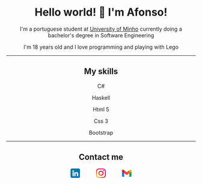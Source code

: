 <div align="center">

# Hello world! 👋 I'm Afonso!

I'm a portuguese student at [University of Minho](https://www.uminho.pt) currently doing a bachelor's degree in Software Engineering

I'm 18 years old and I love programming and playing with Lego

---

## My skills

C#

Haskell

Html 5

Css 3

Bootstrap
  
---

## Contact me

<a href="https://www.linkedin.com/in/afonsopimentasilva/"><img src="img/linkedin.png" width=5%></a>&nbsp;&nbsp;&nbsp;&nbsp;&nbsp;&nbsp;&nbsp;&nbsp;&nbsp;&nbsp;
<a href="https://www.instagram.com/afonsopimenta13/"><img src="img/instagram.png" width=5%></a>&nbsp;&nbsp;&nbsp;&nbsp;&nbsp;&nbsp;&nbsp;&nbsp;&nbsp;&nbsp;
<a href="mailto:afonsopimenta@gmail.com"><img src="img/gmail.png" width=5%></a>

<div>
